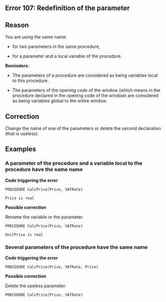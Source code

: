 
## Error 107: Redefinition of the parameter 
			



<a name="NOTE1"></a>
<a name="NOTE1_1"></a>


## Reason
<a name="reason_ELTTEXTE000107"></a>
You are using the same name:

- for two parameters in the same procedure, 

- for a parameter and a local variable of the procedure.




**Reminders**:

- The parameters of a procedure are considered as being variables local to this procedure.

- The parameters of the opening code of the window (which means in the procedure declared in the opening code of the window) are considered as being variables global to the entire window.




<a name="NOTE2"></a>
<a name="NOTE2_1"></a>


## Correction
<a name="correction_ELTTEXTE000131"></a>
Change the name of one of the parameters or delete the second declaration (that is useless).

<a name="NOTE3"></a>
<a name="NOTE3_1"></a>


## Examples
<a name="examples_ELTTEXTE000155"></a>


### A parameter of the procedure and a variable local to the procedure have the same name
<a name="parameter_the_procedure_and_variable_local_the_procedure_have_the_same_name_ELTPARAGRAPHE000033"></a>

**Code triggering the error**


```wl
PROCEDURE CalcPrice(Price, VATRate)
 
Price is real
```




**Possible correction**

Rename the variable or the parameter.


```wl
PROCEDURE CalcPrice(Price, VATRate)
 
UnitPrice is real
```

<a name="NOTE3_2"></a>


### Several parameters of the procedure have the same name
<a name="several_parameters_the_procedure_have_the_same_name_ELTPARAGRAPHE000049"></a>**Code triggering the error**


```wl
PROCEDURE CalcPrice(Price, VATRate, Price)
```


 
**Possible correction**

Delete the useless parameter.


```wl
PROCEDURE CalcPrice(Price, VATRate)
```



